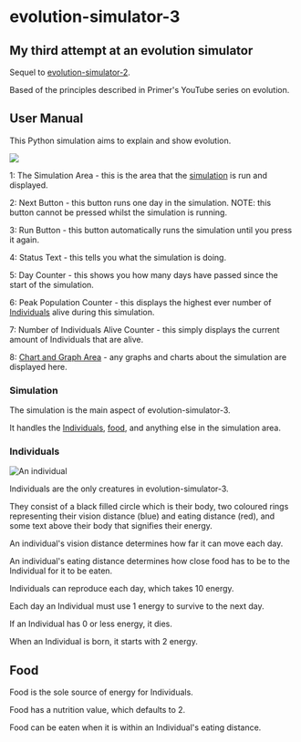 # evolution-simulator-3
## My third attempt at an evolution simulator

Sequel to [evolution-simulator-2](https://github.com/Phyrik/evolution-simulator-2).

Based of the principles described in Primer's YouTube series on evolution.

## User Manual

This Python simulation aims to explain and show evolution.

![](https://imgur.com/aMUEZr7.png)

1: The Simulation Area - this is the area that the [simulation](#simulation) is run and displayed.

2: Next Button - this button runs one day in the simulation. NOTE: this button cannot be pressed whilst the simulation is running.

3: Run Button - this button automatically runs the simulation until you press it again.

4: Status Text - this tells you what the simulation is doing.

5: Day Counter - this shows you how many days have passed since the start of the simulation.

6: Peak Population Counter - this displays the highest ever number of [Individuals](#individuals) alive during this simulation.

7: Number of Individuals Alive Counter - this simply displays the current amount of Individuals that are alive.

8: [Chart and Graph Area](#chart-and-graph-area) - any graphs and charts about the simulation are displayed here.

### Simulation

The simulation is the main aspect of evolution-simulator-3.

It handles the [Individuals](#individuals), [food](#food), and anything else in the simulation area.

### Individuals

![An individual](https://imgur.com/g0YlFpn.png)

Individuals are the only creatures in evolution-simulator-3.

They consist of a black filled circle which is their body, two coloured rings representing their vision distance (blue) and eating distance (red), and some text above their body that signifies their energy.

An individual's vision distance determines how far it can move each day.

An individual's eating distance determines how close food has to be to the Individual for it to be eaten.

Individuals can reproduce each day, which takes 10 energy.

Each day an Individual must use 1 energy to survive to the next day.

If an Individual has 0 or less energy, it dies.

When an Individual is born, it starts with 2 energy.

## Food

Food is the sole source of energy for Individuals.

Food has a nutrition value, which defaults to 2.

Food can be eaten when it is within an Individual's eating distance.
